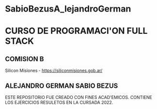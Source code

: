 # SabioBezusA_lejandroGerman
# CURSO DE PROGRAMACI'ON FULL STACK
## COMISION B
Silicon Misiones - https://siliconmisiones.gob.ar/
## ALEJANDRO GERMAN SABIO BEZUS
ESTE REPOSITORIO FUE CREADO CON FINES ACAD'EMICOS. CONTIENE LOS EJERCICIOS RESULETOS EN LA CURSADA 2022.
